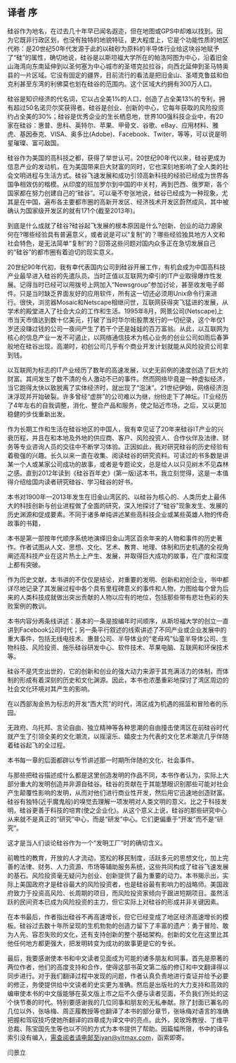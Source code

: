 ## 译者 序

硅谷作为地名，在过去几十年早已闻名遐迩，但在地图或GPS中却难以找到。因为它既非行政区划，也没有独特的地貌特征，更大程度上，它是个功能性质的地区代称：是20世纪50年代发源于此的以硅砂为原料的半导体行业给这块谷地赋予了“硅”的属性，确切地说，硅谷是以斯坦福大学所在的帕洛阿图为中心，沿着旧金山海湾向东南延伸到以圣何塞为中心城市的圣塔克拉拉谷，向西北延伸到圣马特奥县的一片区域。它没有固定的疆界，目前流行的看法是把旧金山、圣塔克鲁兹和伯克利甚至东湾的利佛莫也划在硅谷的范围内。这个区域大约拥有300万人口。

硅谷是知识经济的代名词，它以占全美1%的人口，创造了占全美13%的专利，拥有超过50名诺贝尔奖获得者。硅谷是创业、创新的中心，它每年获取的风险投资约占全美的30%；硅谷是优秀企业的生长栖息地，世界100强科技企业中，有20家在硅谷：惠普、思科、英特尔、苹果、甲骨文、谷歌、eBay、应用材料、雅虎、基因泰克、VISA、奥多比(Adobe)、Facebook、Twiter，等等，可以说是明星璀璨、富可敌国。

硅谷作为美国的高科技之都，获得了举世认可。20世纪90年代以来，硅谷更成为信息产业的发动机，在为美国带来巨大财富的同时，它也深刻地影响了全人类的社会文明进程与生活方式。硅谷飞速发展和成功引领高新科技的经验已经成为世界各国争相效仿的楷模。从印度的班加罗尔到中国的中关村，再到巴西、俄罗斯，各个国家都在努力创建自己的“硅谷”。可以毫不夸张地说，硅谷已经成为一种现象，尤其是在中国，遍布各主要都市圈的高新开发区、经济技术开发区蔚然成风，其中被确认为国家级开发区的就有171个(截至2013年)。

到底是什么成就了硅谷?硅谷起飞发展的根本原因是什么?创新、创业的动力源泉何在?哪些经验具有普遍意义，或者说是可以“复制”的？哪些经验独具地方人文和社会特色，是无法简单“复制”的？回答这些问题对国内众多正在急切发展自己的“硅谷”的都市圈有着迫切的现实意义。

20世纪90年代初，我有幸代表国内公司到硅谷开展工作，有机会成为中国高科技产业最早进入硅谷的先遣队员。当时正值以互联网为牵引的IT产业取得爆炸性发展。记得当时已经可以用拨号上网加入“Newsgroup”参加讨论，甚至收发电子邮件。只是当时缺乏界面友好的应用软件，所有这一切还必须用Unix命令行来进行。很快，浏览器Mosaic和Netscape相继问世，互联网获得突飞猛进的发展，从学术的殿堂进入了社会大众的工作和生活。1995年8月，网景公司(Netscape)上市当天市值达到数十亿美元，打破了当时华尔街股票发行的一切纪录，这个年仅1岁还没赚过钱的公司一夜间产生了若干个还是娃娃的百万富翁。从此，以互联网为核心的信息产业一发不可遏止，以网络通信技术为核心业务的创业公司如雨后春笋般地在硅谷出现，高潮时，初创公司几乎有个商业开发计划就能从风险投资公司拿到钱。

以互联网为标志的IT产业经历了数年的高速发展，以史无前例的速度创造了巨大的财富。其间发生了数不清的令人激动不已的事件。然而网络毕竟是一种虚拟经济，当它跑得太快以致脱离了实体经济时，就出现了“泡沫”。21世纪伊始，网络经济泡沫浮现并开始破裂。许多曾经“虚胖”的公司难以为继，纷纷走下了神坛。IT业经历了4年左右的自我调整，消化、整合产品和服务，使之贴近市场，之后，又以更加稳健的步伐重新出发。

作为长期工作和生活在硅谷地区的中国人，我有幸见证了20年来硅谷IT产业的兴衰历程，并且在和本地及外地的供应商、客户、风险投资人、合作伙伴及法律、财务等专业咨询人员的交往中不断学习体验。正因如此，我对研究硅谷的历史经验有着极强的兴趣。长久以来一直在收集、阅读硅谷的研究资料。可读过的书多数是讲某一个人或某家公司成功的故事，或者是专题论文，总是给人以只见树木不见森林之感。直到2012年读到《硅谷百年史》(第一版)这本书，我立刻觉得，这是一本值得介绍给国内读者研究硅谷、学习硅谷的好书。

本书对1900年—2013年发生在旧金山湾区的、以硅谷为核心的、人类历史上最伟大的科技创新与创业进程做了全面的研究，深入地探讨了“硅谷”现象发生、发展的历史渊源和促成要素。不同于诸多单纯讲述某些高科技企业或某些英雄人物的传奇故事的书籍，

本书是第一部按年代顺序系统地演绎旧金山湾区百余年来的人物和事件的历史著作。作者试图从人文、思想、文化、艺术、教育、地理、体制和历史机遇的全视角阐述高科技产业在这片热土上产生、发展，并取得巨大成功的故事，在广度和深度上都有突破。

作为历史文献，本书讲的不仅仅是结论，对重要的发明、创新和初创企业，书中都详尽地记录了其发展过程中各个具有里程碑意义的事件和人物，力图给每个曾为后来的人类科技成就做出突出贡献的人物以应有的地位，包括那些带有悲壮色彩的失败案例的教训。

本书内容分两条线讲述：基本的一条是按编年时间顺序，从斯坦福大学的创立一直讲到Facebook公司时代；另一条平行叙述的线索讲述了不同产业或企业发展中的重大事件，包括无线电技术、惠普公司、半导体业的“老母鸡”仙童半导体公司、生物科技、风险投资、施乐硅谷研发中心、软件技术、苹果电脑、互联网和环保技术等。

硅谷不是凭空出世的，它的创新和创业的强大动力来源于其充满活力的体制，而体制的形成有着深刻的历史和文化渊源。因此，本书也浓墨重彩地探讨了湾区周边的社会文化环境对其产生的影响。

在以西部淘金热为标志的开发“西大荒”的时代，湾区成为机遇的摇篮和冒险者的乐园。

无政府、乌托邦、言论自由、独立精神等各种思潮的自由撞击使湾区在前硅谷时代就产生了引领全美的文化潮流，以摇滚乐、嬉皮士为代表的文化艺术潮流几乎伴随着硅谷起飞的全过程。

本书每一章的后面都辟以专节讲述那一时期所伴随的文化、社会事件。

与那些把硅谷描述成什么都是这里创造发明的作品不同，本书作者认为，实际上大部分重大的发明创造并非源自硅谷。硅谷的贡献在于其能慧眼识别那些可能对社会产生颠覆性影响的发明，从而对他们进行商业性开发，然后用它迅速地创造财富。硅谷有独特(近乎魔鬼般)的嗅觉去理解一项发明对人类文明的意义。比之于科技发明，硅谷更善于科技的培育(使之企业化)。从这个意义上说，硅谷的那些研究中心从来就不是真正的“研究”中心，而是“研发”中心。它们更偏重于“开发”而不是“研究”。

这才是当人们谈论硅谷作为一个“发明工厂”时的确切含义。

前瞻性的教育，开放的人才流动，宽松的移民制度，活跃多元的思想文化，加上完善的法律、财务、人力资源、市场等辅助服务系统，这些共同构成了硅谷飞速发展的基石。风险投资毫无疑问为创业、创新提供了最为重要的动力。本书揭示出，实际上美国政府才是硅谷最大的风险投资者，也是硅谷最有影响力的战略师。美国政府致力于投资高风险、长周期的项目，而风险投资家倾向于跟进短期项目。虽然活跃的民间资本已成为风险投资的主力，但它实际上对硅谷的形成并非关键因素。

在本书最后，作者指出硅谷不再高速增长，但它已经变成了地区经济高速增长的模板。硅谷过去数十年所呈现的生机勃勃的创造力留下了丰富的遗产：勇于冒险、敢为人先、容忍失败的文化，还有支持创新的整个基础架构。创新的文化在这里比其他任何地方都更强大，把发明转变为成功的故事更是它的专长。

最后，我要感谢使本书和中文读者见面成为可能的诸多朋友和同事。首先是原著的两位作者，他们的高度支持和合作，使得这部书英文第二版的修订和中文翻译得以同步进行。对于我们翻译过程中发现的问题，作者认真负责地进行查证并给予必要的修正，务使提供给中文读者的史实更为准确。然后是出版社的大力支持和高效的编审使本书的中文版能够在英文版上市之后不久便与读者见面，不负我们所处的这个快节奏的时代。特别要感谢我的几位同事和朋友的无私奉献。除了封面已署名的几位以外，张咏梅、周正履教授等也翻译了本书的部分章节，张咏梅对语言的准确把握和驾驭技巧使她所翻译的四章成为译文中的亮点。此外，吴玫玲教授、丁维平总裁、陈宝国先生等也以不同的方式为本书提供了帮助。因篇幅所限，书中的译名索引没有编入，需查阅者请电邮至jyan@vitmax.com，函索即寄。

闫景立
